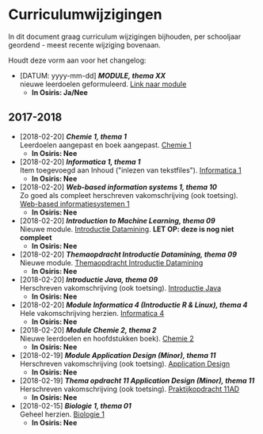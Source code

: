 # Curriculumwijzigingen

In dit document graag curriculum wijzigingen bijhouden, per schooljaar geordend - meest recente wijziging bovenaan. 

Houdt deze vorm aan voor het changelog:

- [DATUM: yyyy-mm-dd] *__MODULE, thema XX__*  
    nieuwe leerdoelen geformuleerd. [Link naar module](\#)
    - __In Osiris: Ja/Nee__

## 2017-2018

- [2018-02-20] *__Chemie 1, thema 1__*   
    Leerdoelen aangepast en boek aangepast. [Chemie 1](thema-01/chemie1.md)
    - __In Osiris: Nee__
- [2018-02-20] *__Informatica 1, thema 1__*   
    Item toegevoegd aan Inhoud ("inlezen van tekstfiles"). [Informatica 1](thema-01/informatica1.md)
    - __In Osiris: Nee__
- [2018-02-20] *__Web-based information systems 1, thema 10__*   
    Zo goed als compleet herschreven vakomschrijving (ook toetsing). [Web-based informatiesystemen 1](thema-10/webbased1.md)
    - __In Osiris: Nee__
- [2018-02-20] *__Introduction to Machine Learning, thema 09__*   
    Nieuwe module. [Introductie Datamining](thema-09/introductie_datamining.md). **LET OP: deze is nog niet compleet**
    - __In Osiris: Nee__
- [2018-02-20] *__Themaopdracht Introductie Datamining, thema 09__*   
    Nieuwe module. [Themaopdracht Introductie Datamining](thema-09/praktijkopdracht09.md)
    - __In Osiris: Nee__
- [2018-02-20] *__Introductie Java, thema 09__*   
    Herschreven vakomschrijving (ook toetsing). [Introductie Java](thema-09/introductie_java.md)
    - __In Osiris: Nee__
- [2018-02-20] *__Module Informatica 4 (Introductie R & Linux), thema 4__*   
    Hele vakomschrijving herzien. [Informatica 4](thema-04/informatica4.md)
    - __In Osiris: Nee__
- [2018-02-20] *__Module Chemie 2, thema 2__*   
    Nieuwe leerdoelen en hoofdstukken boek). [Chemie 2](thema-02/chemie2.md)
    - __In Osiris: Nee__
- [2018-02-19] *__Module Application Design (Minor), thema 11__*   
    Herschreven vakomschrijving (ook toetsing). [Application Design](thema-11AD/appdesign.md)
    - __In Osiris: Nee__
- [2018-02-19] *__Thema opdracht 11 Application Design (Minor), thema 11__*   
    Herschreven vakomschrijving (ook toetsing). [Praktijkopdracht 11AD](thema-11AD/praktijkopdracht11AD.md)
    - __In Osiris: Nee__
- [2018-02-15] *__Biologie 1, thema 01__*   
    Geheel herzien. [Biologie 1](thema-01/biologie1.md)
    - __In Osiris: Nee__






